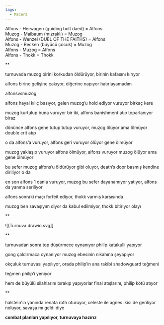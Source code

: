 ```yaml
---  
tags:  
  - Macera  
---  
```

Alfons - Herwagen (guiding bolt daed) = Alfons  
Muzog  - Maibaum (mızraklı) = Muzog  
Alfons - Wenzel (DUEL OF THE FAITHS) = Alfons  
Muzog  - Becken (büyücü çocuk) = Muzog  
Alfons - Muzog = Alfons  
Alfons - Thokk = Thokk  
  
  
  
**  
  
turnuvada muzog birini korkudan öldürüyor, birinin kafasını kırıyor  
  
alfons birine gelişine çakıyor, diğerine napıyor hatırlayamadım  
  
    
  
alfonsvsmuzog  
  
alfons hayal kılıç basıyor, gelen muzog’u hold ediyor vuruyor birkaç kere  
  
muzog kurtulup buna vuruyor bir iki, alfons banishment atıp toparlanıyor biraz  
  
dönünce alfons gene tutup tutup vuruyor, muzog ölüyor ama ölmüyor double crit atıp  
  
o da alfons’a vuruyor, alfons geri vuruyor ölüyor gene ölmüyor  
  
muzog yaklaşıp vuruyor alfons ölmüyor, alfons vuruyor muzog ölüyor ama gene ölmüyor  
  
bu sefer muzog alfons’u öldürüyor gibi oluyor, death’s door basmış kendine diriliyor o da  
  
en son alfons 1 canla vuruyor, muzog bu sefer dayanamıyor yatıyor, alfons da yanına seriliyor  
  
    
  
alfons sonraki maçı forfeit ediyor, thokk varmış karşısında  
  
muzog ben savaşıyım diyor da kabul edilmiyor, thokk bitiriyor olayı  
  
**  
  
![[Turnuva.drawio.svg]]  
  
  
  
**  
  
turnuvadan sonra top düşürmece oynanıyor philip katakulli yapıyor  
  
gong çaldırmaca oynanıyor muzog ebesinin nikahına şeyapıyor  
  
    
  
okçuluk turnuvası yapılıyor, orada philip’in ana rakibi shadowguard teğmeni  
  
teğmen philip’i yeniyor  
  
hem de büyülü silahlarını bırakıp yapıyorlar final atışlarını, philip kötü atıyor  
  
**  
  
halstein'ın yanında renata roth oturuyor, celeste ile agnes ikisi de geriliyor noluyor, savaşa mı geldi diye  
  
  
**combat planları yapılıyor, turnuvaya hazırız**